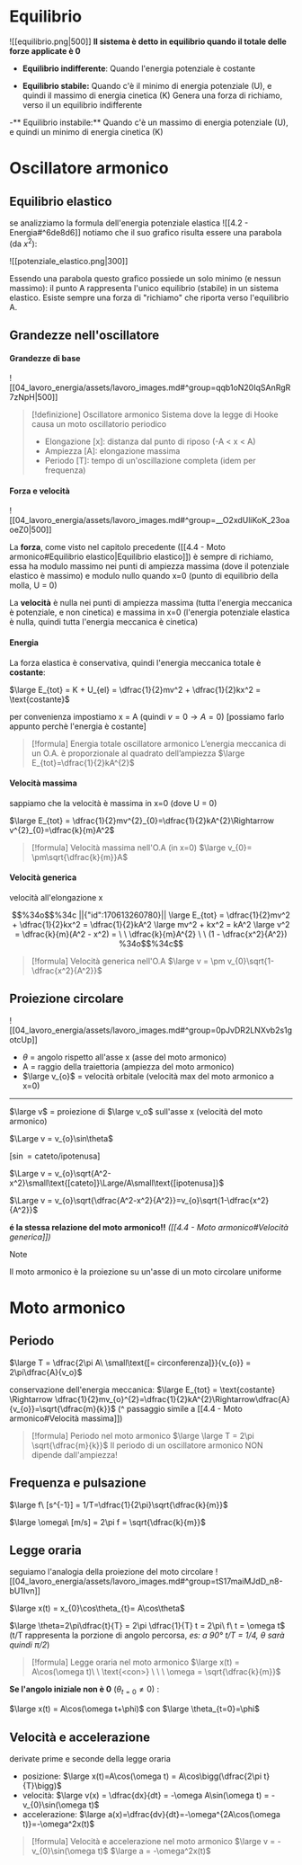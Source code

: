 # Equilibrio

![[equilibrio.png|500]]
**Il sistema è detto in equilibrio quando il totale delle forze applicate è 0**
- **Equilibrio indifferente**:
Quando l'energia potenziale è costante

- **Equilibrio stabile:**
Quando c'è il minimo di energia potenziale (U), e quindi il massimo di energia cinetica (K)
Genera una forza di richiamo, verso il un equilibrio indifferente

-** Equilibrio instabile:**
Quando c'è un massimo di energia potenziale (U), e quindi un minimo di energia cinetica (K)

# Oscillatore armonico

## Equilibrio elastico

se analizziamo la formula dell'energia potenziale elastica
![[4.2 - Energia#^6de8d6]]
notiamo che il suo grafico risulta essere una parabola (da $x^2$):

![[potenziale_elastico.png|300]]

Essendo una parabola questo grafico possiede un solo minimo (e nessun massimo): il punto A rappresenta l'unico equilibrio (stabile) in un sistema elastico. Esiste sempre una forza di "richiamo" che riporta verso l'equilibrio A.

## Grandezze nell'oscillatore

#### Grandezze di base
![[04_lavoro_energia/assets/lavoro_images.md#^group=qqb1oN20IqSAnRgR7zNpH|500]]

> [!definizione] Oscillatore armonico
> Sistema dove la legge di Hooke causa un moto oscillatorio periodico
> - Elongazione \[x]: distanza dal punto di riposo (-A < x < A)
> - Ampiezza \[A]: elongazione massima
> - Periodo \[T]: tempo di un'oscillazione completa (idem per frequenza)

#### Forza e velocità
![[04_lavoro_energia/assets/lavoro_images.md#^group=__O2xdUliKoK_23oaoeZ0|500]]

La **forza**, come visto nel capitolo precedente ([[4.4 - Moto armonico#Equilibrio elastico|Equilibrio elastico]]) è sempre di richiamo, essa ha modulo massimo nei punti di ampiezza massima (dove il potenziale elastico è massimo) e modulo nullo quando x=0 (punto di equilibrio della molla, U = 0)

La **velocità** è nulla nei punti di ampiezza massima (tutta l'energia meccanica è potenziale, e non cinetica) e massima in x=0 (l'energia potenziale elastica è nulla, quindi tutta l'energia meccanica è cinetica)

#### Energia
La forza elastica è conservativa, quindi l'energia meccanica totale è **costante**:

$\large E_{tot} = K + U_{el} = \dfrac{1}{2}mv^2 + \dfrac{1}{2}kx^2 = \text{costante}$

per convenienza impostiamo x = A (quindi  $v = 0 \rightarrow A = 0$) \[possiamo farlo appunto perchè l'energia è costante]

> [!formula] Energia totale oscillatore armonico
> L’energia meccanica di un O.A. è proporzionale al quadrato dell’ampiezza
> $\large E_{tot}=\dfrac{1}{2}kA^{2}$

#### Velocità massima
sappiamo che la velocità è massima in x=0 (dove U = 0)

$\large E_{tot} = \dfrac{1}{2}mv^{2}_{0}=\dfrac{1}{2}kA^{2}\Rightarrow v^{2}_{0}=\dfrac{k}{m}A^2$

> [!formula] Velocità massima nell'O.A (in x=0)
> $\large v_{0}= \pm\sqrt{\dfrac{k}{m}}A$

#### Velocità generica
velocità all'elongazione x

```math
%34o$$%34c
||{"id":170613260780}||

\large E_{tot} = \dfrac{1}{2}mv^2 + \dfrac{1}{2}kx^2 = \dfrac{1}{2}kA^2

\large mv^2 + kx^2 = kA^2

\large v^2 = \dfrac{k}{m}(A^2 - x^2) = \ \ \dfrac{k}{m}A^{2} \ \ (1 - \dfrac{x^2}{A^2})

%34o$$%34c
```

> [!formula] Velocità generica nell'O.A
> $\large v = \pm v_{0}\sqrt{1-\dfrac{x^2}{A^2}}$ 

## Proiezione circolare

![[04_lavoro_energia/assets/lavoro_images.md#^group=0pJvDR2LNXvb2s1gotcUp]]

- $\theta$ = angolo rispetto all'asse x (asse del moto armonico)
- A = raggio della traiettoria (ampiezza del moto armonico)
- $\large v_{o}$ = velocità orbitale (velocità max del moto armonico a x=0)
----
$\large v$ = proiezione di $\large v_o$ sull'asse x (velocità del moto armonico)

$\Large v = v_{o}\sin\theta$

$[\sin = \text{cateto/ipotenusa}]$

$\Large v = v_{o}\sqrt{A^2-x^2}\small\text{[cateto]}\Large/A\small\text{[ipotenusa]}$

$\Large v = v_{o}\sqrt{\dfrac{A^2-x^2}{A^2}}=v_{o}\sqrt{1-\dfrac{x^2}{A^2}}$ 

**é la stessa relazione del moto armonico!!** *([[4.4 - Moto armonico#Velocità generica]])*

> [!note]
> Il moto armonico è la proiezione su un'asse di un moto circolare uniforme

# Moto armonico

## Periodo

$\large T = \dfrac{2\pi A\ \small\text{[= circonferenza]}}{v_{o}} = 2\pi\dfrac{A}{v_o}$ 

conservazione dell'energia meccanica: $\large E_{tot} = \text{costante} \Rightarrow \dfrac{1}{2}mv_{o}^{2}=\dfrac{1}{2}kA^{2}\Rightarrow\dfrac{A}{v_{o}}=\sqrt{\dfrac{m}{k}}$
(^ passaggio simile a [[4.4 - Moto armonico#Velocità massima]])

> [!formula] Periodo nel moto armonico
> $\large \large T = 2\pi \sqrt{\dfrac{m}{k}}$
> Il periodo di un oscillatore armonico NON dipende dall'ampiezza!

## Frequenza e pulsazione

$\large f\ [s^{-1}] = 1/T=\dfrac{1}{2\pi}\sqrt{\dfrac{k}{m}}$

$\large \omega\ [m/s] = 2\pi f = \sqrt{\dfrac{k}{m}}$

## Legge oraria
seguiamo l'analogia della proiezione del moto circolare
![[04_lavoro_energia/assets/lavoro_images.md#^group=tS17maiMJdD_n8-bU1Ivn]]

$\large x(t) = x_{0}\cos\theta_{t}= A\cos\theta$

$\large \theta=2\pi\dfrac{t}{T} = 2\pi \dfrac{1}{T} t = 2\pi\ f\ t = \omega t$
(t/T rappresenta la porzione di angolo percorsa, *es: a 90° t/T = 1/4, $\theta$ sarà quindi $\pi/2$*)

> [!formula] Legge oraria nel moto armonico
> $\large x(t) = A\cos(\omega t)\ \ \text{<con>} \ \ \ \omega = \sqrt{\dfrac{k}{m}}$

**Se l'angolo iniziale non è 0**  ($\theta_{t=0}\neq0$) :

$\large x(t) = A\cos(\omega t+\phi)$    con    $\large \theta_{t=0}=\phi$

## Velocità e accelerazione
derivate prime e seconde della legge oraria

- posizione:   $\large x(t)=A\cos(\omega t) = A\cos\bigg(\dfrac{2\pi t}{T}\bigg)$
- velocità:   $\large v(x) = \dfrac{dx}{dt} = -\omega A\sin(\omega t) = -v_{0}\sin(\omega t)$
- accelerazione:   $\large a(x)=\dfrac{dv}{dt}=-\omega^{2A\cos(\omega t)}=-\omega^2x(t)$

> [!formula] Velocità e accelerazione nel moto armonico
> $\large v = -v_{0}\sin(\omega t)$
> $\large a = -\omega^2x(t)$
